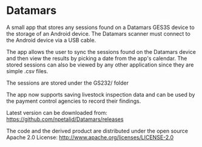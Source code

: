 # Datamars
A small app that stores any sessions found on a Datamars GES3S device to the storage of an Android device. The Datamars scanner must connect to the Android device via a USB cable.

The app allows the user to sync the sessions found on the Datamars device and then view the results by picking a date from the app's calendar.
The stored sessions can also be viewed by any other application since they are simple .csv files. 

The sessions are stored under the GS232/<DEVICE-ID> folder

The app now supports saving livestock inspection data and can be used by the payment control agencies to record their findings.

Latest version can be downloaded from: https://github.com/npetalid/Datamars/releases

The code and the derived product are distributed under the open source Apache 2.0 License: http://www.apache.org/licenses/LICENSE-2.0
